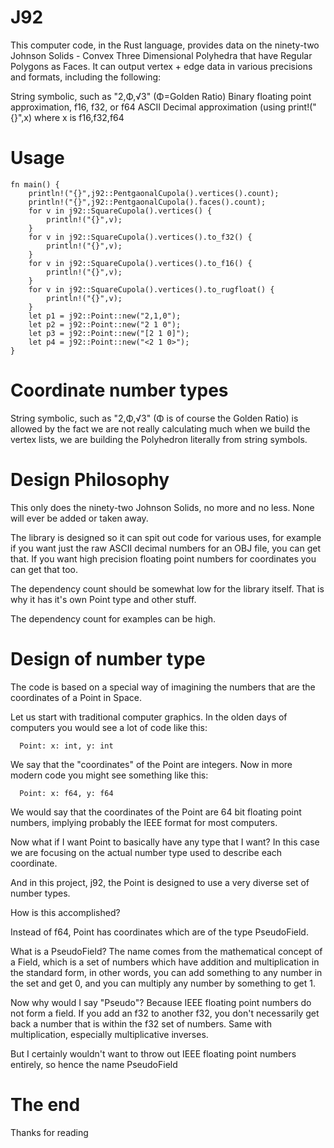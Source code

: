 # J92

This computer code, in the Rust language, provides data on the 
ninety-two Johnson Solids - Convex Three Dimensional Polyhedra that have 
Regular Polygons as Faces. It can output vertex + edge data in various 
precisions and formats, including the following:

  String symbolic, such as "2,Φ,√3" (Φ=Golden Ratio)
  Binary floating point approximation, f16, f32, or f64
  ASCII Decimal approximation (using print!("{}",x) where x is f16,f32,f64

# Usage


```
fn main() {
    println!("{}",j92::PentgaonalCupola().vertices().count);
    println!("{}",j92::PentgaonalCupola().faces().count);
    for v in j92::SquareCupola().vertices() {
        println!("{}",v);
    }
    for v in j92::SquareCupola().vertices().to_f32() {
        println!("{}",v);
    }
    for v in j92::SquareCupola().vertices().to_f16() {
        println!("{}",v);
    }
    for v in j92::SquareCupola().vertices().to_rugfloat() {
        println!("{}",v);
    }
    let p1 = j92::Point::new("2,1,0");
    let p2 = j92::Point::new("2 1 0");
    let p3 = j92::Point::new("[2 1 0]");
    let p4 = j92::Point::new("<2 1 0>");
}
```

# Coordinate number types

String symbolic, such as "2,Φ,√3" (Φ is of course the Golden Ratio)
is allowed by the fact we are not really calculating much when we 
build the vertex lists, we are building the Polyhedron literally from
string symbols. 

# Design Philosophy

This only does the ninety-two Johnson Solids, no more and no less. 
None will ever be added or taken away.

The library is designed so it can spit out code for various uses,
for example if you want just the raw ASCII decimal numbers for an OBJ
file, you can get that. If you want high precision floating point numbers
for coordinates you can get that too.

The dependency count should be somewhat low for the library itself. That
is why it has it's own Point type and other stuff.

The dependency count for examples can be high. 

# Design of number type

The code is based on a special way of imagining the numbers that are the
coordinates of a Point in Space. 

Let us start with traditional computer graphics. In the olden days of computers
you would see a lot of code like this:

      Point: x: int, y: int

We say that the "coordinates" of the Point are integers. Now in more modern
code you might see something like this:

      Point: x: f64, y: f64

We would say that the coordinates of the Point are 64 bit floating point
numbers, implying probably the IEEE format for most computers.

Now what if I want Point to basically have any type that I want? In this
case we are focusing on the actual number type used to describe each coordinate.

And in this project, j92, the Point is designed to use a very diverse set
of number types.

How is this accomplished? 

Instead of f64, Point has coordinates which are of the type PseudoField. 

What is a PseudoField? The name comes from the mathematical concept of
a Field, which is a set of numbers which have addition and multiplication
in the standard form, in other words, you can add something to any number
in the set and get 0, and you can multiply any number by something to get 1.

Now why would I say "Pseudo"? Because IEEE floating point numbers do not 
form a field. If you add an f32 to another f32, you don't necessarily 
get back a number that is within the f32 set of numbers. Same with 
multiplication, especially multiplicative inverses.

But I certainly wouldn't want to throw out IEEE floating point numbers
entirely, so hence the name PseudoField

# The end

Thanks for reading

